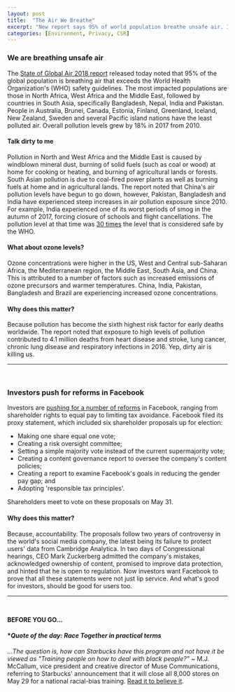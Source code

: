 ```yaml
---
layout: post
title:  "The Air We Breathe"
excerpt: "New report says 95% of world population breathe unsafe air. Investors seek governance reforms in Facebook. Our quote of the day relates to Starbucks' racial-bias training."
categories: [Environment, Privacy, CSR]
---
```


### We are breathing unsafe air

The <a href="https://www.stateofglobalair.org/sites/default/files/soga-2018-report.pdf" target="_blank">State of Global Air 2018 report</a> released today noted that 95% of the global population is breathing air that exceeds the World Health Organization's (WHO) safety guidelines. The most impacted populations are those in North Africa, West Africa and the Middle East, followed by countries in South Asia, specifically Bangladesh, Nepal, India and Pakistan. People in Australia, Brunei, Canada, Estonia, Finland, Greenland, Iceland, New Zealand, Sweden and several Pacific island nations have the least polluted air. Overall pollution levels grew by 18% in 2017 from 2010.

#### Talk dirty to me

Pollution in North and West Africa and the Middle East is caused by windblown mineral dust, burning of solid fuels (such as coal or wood) at home for cooking or heating, and burning of agricultural lands or forests. South Asian pollution is due to coal-fired power plants as well as burning fuels at home and in agricultural lands. The report noted that China's air pollution levels have begun to go down, however, Pakistan, Bangladesh and India have experienced steep increases in air pollution exposure since 2010. For example, India experienced one of its worst periods of smog in the autumn of 2017, forcing closure of schools and flight cancellations. The pollution level at that time was <a href="https://www.nytimes.com/2017/11/08/world/asia/india-air-pollution.html" target="_blank">30 times</a> the level that is considered safe by the WHO.

#### What about ozone levels?

Ozone concentrations were higher in the US, West and Central sub-Saharan Africa, the Mediterranean region, the Middle East, South Asia, and China. This is attributed to a number of factors such as increased emissions of ozone precursors and warmer temperatures. China, India, Pakistan, Bangladesh and Brazil are experiencing increased ozone concentrations.

#### Why does this matter?

Because pollution has become the sixth highest risk factor for early deaths worldwide. The report noted that exposure to high levels of pollution contributed to 4.1 million deaths from heart disease and stroke, lung cancer, chronic lung disease and respiratory infections in 2016. Yep, dirty air is killing us.

* * *
<br />

### Investors push for reforms in Facebook

Investors are <a href="https://www.mercurynews.com/2018/04/13/facebook-shareholders-seek-more-accountability-as-annual-meeting-set/" target="_blank">pushing for a number of reforms</a> in Facebook, ranging from shareholder rights to equal pay to limiting tax avoidance. Facebook filed its proxy statement, which included six shareholder proposals up for election:

<ul>
<li>Making one share equal one vote; </li>
<li>Creating a risk oversight committee; </li>
<li>Setting a simple majority vote instead of the current supermajority vote;</li>
<li>Creating a content governance report to oversee the company's content policies;</li>
<li>Creating a report to examine Facebook's goals in reducing the gender pay gap; and </li>
<li>Adopting 'responsible tax principles'. </li>
</ul>

Shareholders meet to vote on these proposals on May 31.

#### Why does this matter?

Because, accountability. The proposals follow two years of controversy in the world's social media company, the latest being its failure to protect users' data from Cambridge Analytica. In two days of Congressional hearings, CEO Mark Zuckerberg admitted the company's mistakes, acknowledged ownership of content, promised to improve data protection, and hinted that he is open to regulation. Now investors want Facebook to prove that all these statements were not just lip service. And what's good for investors, should be good for users too.

* * *
<br />

**BEFORE YOU GO...**

#### **Quote of the day: Race Together in practical terms*

<em>...The question is, how can Starbucks have this program and not have it be viewed as "Training people on how to deal with black people?"</em> ~ M.J. McCallum, vice president and creative director of Muse Communications, referring to Starbucks' announcement that it will close all 8,000 stores on May 29 for a national racial-bias training. <a href="http://www.chicagotribune.com/business/national/ct-starbucks-racial-bias-education-20180417-story.html" target="_blank">Read it to believe it</a>.
